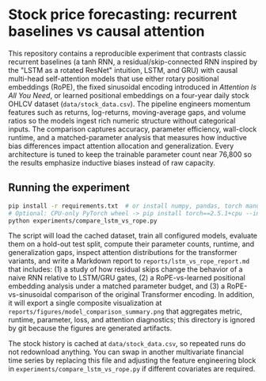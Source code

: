 # Stock price forecasting: recurrent baselines vs causal attention

This repository contains a reproducible experiment that contrasts classic
recurrent baselines (a tanh RNN, a residual/skip-connected RNN inspired by the
"LSTM as a rotated ResNet" intuition, LSTM, and GRU) with causal multi-head
self-attention models that use either rotary positional embeddings (RoPE), the
fixed sinusoidal encoding introduced in *Attention Is All You Need*, or learned
positional embeddings on a four-year daily stock OHLCV dataset
(`data/stock_data.csv`). The pipeline engineers momentum features such as
returns, log-returns, moving-average gaps, and volume ratios so the models ingest
rich numeric structure without categorical inputs.
The comparison captures accuracy, parameter efficiency, wall-clock runtime, and
a matched-parameter analysis that measures how inductive bias differences impact
attention allocation and generalization. Every architecture is tuned to keep the
trainable parameter count near 76,800 so the results emphasize inductive biases
instead of raw capacity.

## Running the experiment

```bash
pip install -r requirements.txt  # or install numpy, pandas, torch manually
# Optional: CPU-only PyTorch wheel -> pip install torch==2.5.1+cpu --index-url https://download.pytorch.org/whl/cpu
python experiments/compare_lstm_vs_rope.py
```

The script will load the cached dataset, train all configured models, evaluate
them on a hold-out test split, compute their parameter counts, runtime, and
generalization gaps, inspect attention distributions for the transformer
variants, and write a Markdown report to `reports/lstm_vs_rope_report.md` that
includes: (1) a study of how residual skips change the behavior of a naive RNN
relative to LSTM/GRU gates, (2) a RoPE-vs-learned positional embedding analysis
under a matched parameter budget, and (3) a RoPE-vs-sinusoidal comparison of
the original Transformer encoding. In addition, it will export a single
composite visualization at `reports/figures/model_comparison_summary.png` that
aggregates metric, runtime, parameter, loss, and attention diagnostics; this
directory is ignored by git because the figures are generated artifacts.

The stock history is cached at `data/stock_data.csv`, so repeated runs do not
redownload anything. You can swap in another multivariate financial time series
by replacing this file and adjusting the feature engineering block in
`experiments/compare_lstm_vs_rope.py` if different covariates are required.

